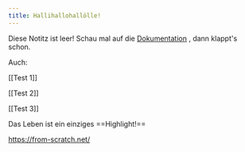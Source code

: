 ```yaml
---
title: Hallihallohallölle!
---
```


Diese Notitz ist leer!
Schau mal auf die [Dokumentation](https://quartz.jzhao.xyz) , dann klappt's schon.

Auch:

[[Test 1]]

[[Test 2]]

[[Test 3]]

Das Leben ist ein einziges ==Highlight!==

https://from-scratch.net/

